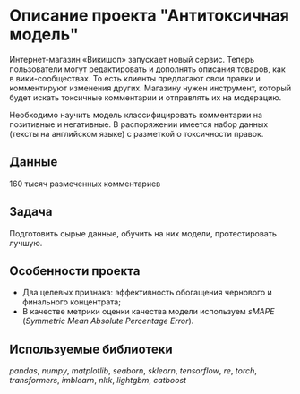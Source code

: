 # Описание проекта "Антитоксичная модель"

Интернет-магазин «Викишоп» запускает новый сервис. Теперь пользователи могут редактировать и дополнять описания товаров, как в вики-сообществах. То есть клиенты предлагают свои правки и комментируют изменения других. Магазину нужен инструмент, который будет искать токсичные комментарии и отправлять их на модерацию.<br>

Необходимо научить модель классифицировать комментарии на позитивные и негативные. В распоряжении имеется набор данных (тексты на английском языке) с разметкой о токсичности правок.

## Данные

160 тысяч размеченных комментариев

## Задача

Подготовить сырые данные, обучить на них модели, протестировать лучшую.

## Особенности проекта
- Два целевых признака: эффективность обогащения чернового и финального концентрата; <br>
- В качестве метрики оценки качества модели используем *sMAPE* (*Symmetric Mean Absolute Percentage Error*).

## Используемые библиотеки
*pandas*, *numpy*, *matplotlib*, *seaborn*, *sklearn*, *tensorflow*, *re*, *torch*, *transformers*, *imblearn*, *nltk*, *lightgbm*, *catboost*
